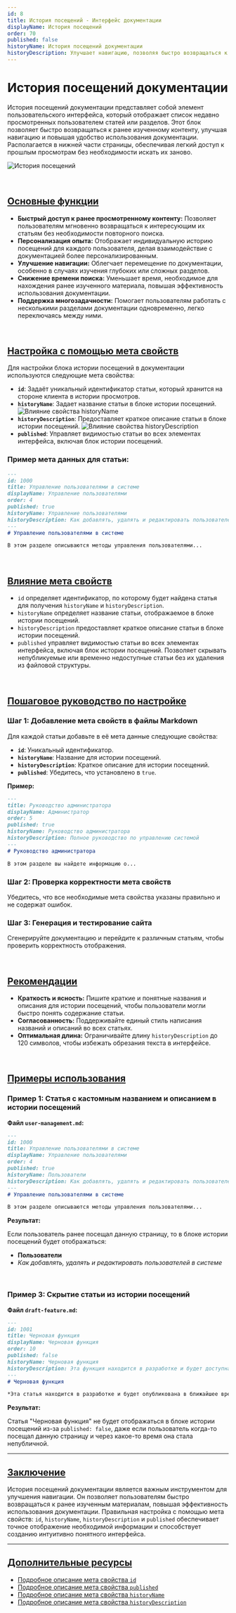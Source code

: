 ```yaml
---
id: 8
title: История посещений - Интерфейс документации
displayName: История посещений
order: 70
published: false
historyName: История посещений документации
historyDescription: Улучшает навигацию, позволяя быстро возвращаться к ранее изученным статьям и разделам.
---
```


# История посещений документации

История посещений документации представляет собой элемент пользовательского интерфейса, который отображает список недавно просмотренных
пользователем статей или разделов. Этот блок позволяет быстро возвращаться к ранее изученному контенту, улучшая навигацию и повышая удобство
использования документации. Располагается в нижней части страницы, обеспечивая легкий доступ к прошлым просмотрам без необходимости искать их заново.

![История посещений](https://raw.githubusercontent.com/SolarSpaceTech/product-documentation-content/refs/heads/main/ru/markdown/images/history.png)

<br/>

## [Основные функции](basic-functions)

- **Быстрый доступ к ранее просмотренному контенту:** Позволяет пользователям мгновенно возвращаться к интересующим их статьям без необходимости повторного поиска.
- **Персонализация опыта:** Отображает индивидуальную историю посещений для каждого пользователя, делая взаимодействие с документацией более персонализированным.
- **Улучшение навигации:** Облегчает перемещение по документации, особенно в случаях изучения глубоких или сложных разделов.
- **Снижение времени поиска:** Уменьшает время, необходимое для нахождения ранее изученного материала, повышая эффективность использования документации.
- **Поддержка многозадачности:** Помогает пользователям работать с несколькими разделами документации одновременно, легко переключаясь между ними.

<br/>

## [Настройка с помощью мета свойств](customization-using-meta-properties)

Для настройки блока истории посещений в документации используются следующие мета свойства:

- **`id`**: Задаёт уникальный идентификатор статьи, который хранится на стороне клиента в истории просмотров.
- **`historyName`**: Задает название статьи в блоке истории посещений.
  ![Влияние cвойства historyName](https://raw.githubusercontent.com/SolarSpaceTech/product-documentation-content/refs/heads/main/ru/markdown/images/history-name.png)
- **`historyDescription`**: Предоставляет краткое описание статьи в блоке истории посещений.
  ![Влияние cвойства historyDescription](https://raw.githubusercontent.com/SolarSpaceTech/product-documentation-content/refs/heads/main/ru/markdown/images/history-description.png)
- **`published`**: Управляет видимостью статьи во всех элементах интерфейса, включая блок истории посещений.

### Пример мета данных для статьи:

```md
---
id: 1000
title: Управление пользователями в системе
displayName: Управление пользователями
order: 4
published: true
historyName: Управление пользователями
historyDescription: Как добавлять, удалять и редактировать пользователей в системе
---
# Управление пользователями в системе

В этом разделе описываются методы управления пользователями...
```

<br/>

## [Влияние мета свойств](impact-of-meta-properties)

- `id` определяет идентификатор, по которому будет найдена статья для получения `historyName` и `historyDescription`.
- `historyName` определяет название статьи, отображаемое в блоке истории посещений.
- `historyDescription` предоставляет краткое описание статьи в блоке истории посещений.
- `published` управляет видимостью статьи во всех элементах интерфейса, включая блок истории посещений. Позволяет скрывать непубликуемые или временно
  недоступные статьи без их удаления из файловой структуры.

<br/>

## [Пошаговое руководство по настройке](step-by-step-setup-guide)

### Шаг 1: Добавление мета свойств в файлы Markdown

Для каждой статьи добавьте в её мета данные следующие свойства:

- **`id`**: Уникальный идентификатор.
- **`historyName`**: Название для истории посещений.
- **`historyDescription`**: Краткое описание для истории посещений.
- **`published`**: Убедитесь, что установлено в `true`.

**Пример:**

```md
---
title: Руководство администратора
displayName: Администратор
order: 5
published: true
historyName: Руководство администратора
historyDescription: Полное руководство по управлению системой
---
# Руководство администратора

В этом разделе вы найдете информацию о...
```

### Шаг 2: Проверка корректности мета свойств

Убедитесь, что все необходимые мета свойства указаны правильно и не содержат ошибок.

### Шаг 3: Генерация и тестирование сайта

Сгенерируйте документацию и перейдите к различным статьям, чтобы проверить корректность отображения.

<br/>

## [Рекомендации](recommendations)

- **Краткость и ясность:** Пишите краткие и понятные названия и описания для истории посещений, чтобы пользователи могли быстро понять содержание статьи.
- **Согласованность:** Поддерживайте единый стиль написания названий и описаний во всех статьях.
- **Оптимальная длина:** Ограничивайте длину `historyDescription` до 120 символов, чтобы избежать обрезания текста в интерфейсе.

<br/>

## [Примеры использования](examples)

### Пример 1: Статья с кастомным названием и описанием в истории посещений

**Файл `user-management.md`:**

```md
---
id: 1000
title: Управление пользователями в системе
displayName: Управление пользователями
order: 4
published: true
historyName: Пользователи
historyDescription: Как добавлять, удалять и редактировать пользователей в системе
---
# Управление пользователями в системе

В этом разделе описываются методы управления пользователями...
```

**Результат:**

Если пользователь ранее посещал данную страницу, то в блоке истории посещений будет отображаться:

- **Пользователи**
- *Как добавлять, удалять и редактировать пользователей в системе*

<br/>

### Пример 3: Скрытие статьи из истории посещений

**Файл `draft-feature.md`:**

```md
---
id: 1001
title: Черновая функция
displayName: Черновая функция
order: 10
published: false
historyName: Черновая функция
historyDescription: Эта функция находится в разработке и будет доступна позже
---
# Черновая функция

*Эта статья находится в разработке и будет опубликована в ближайшее время.*
```

**Результат:**

Статья "Черновая функция" не будет отображаться в блоке истории посещений из-за `published: false`, даже если пользователь когда-то посещал данную страницу
и через какое-то время она стала непубличной.

---

## [Заключение](conclusion)

История посещений документации является важным инструментом для улучшения навигации. Он позволяет пользователям быстро возвращаться к ранее изученным материалам,
повышая эффективность использования документации. Правильная настройка с помощью мета свойств: `id`, `historyName`, `historyDescription` и `published` обеспечивает
точное отображение необходимой информации и способствует созданию интуитивно понятного интерфейса.

---

## [Дополнительные ресурсы](additional-resources)

- [Подробное описание мета свойства `id`]([44])
- [Подробное описание мета свойства `published`]([46])
- [Подробное описание мета свойства `historyName`]([43])
- [Подробное описание мета свойства `historyDescription`]([42])
